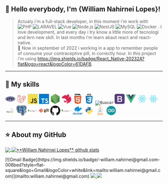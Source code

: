 ## 💜 Hello everybody, I'm <strong>{William Nahirnei Lopes}!</strong>

> Actualy i'm a full-stack developer, in this moment i'm work with 
![PHP](https://img.shields.io/badge/PHP-777BB4?style=flat&logo=php&logoColor=white)
![LARAVEL](https://img.shields.io/badge/Laravel-FF2D20?style=flat&logo=laravel&logoColor=white) 
![Vue](https://img.shields.io/badge/Vue.js-35495E?style=flat&logo=vue.js&logoColor=4FC08D) 
![Node.js](https://img.shields.io/badge/Node.js-43853D?style=flat&logo=node.js&logoColor=white) 
![NestJS](https://img.shields.io/badge/nestjs-%23E0234E.svg?style=flat&logo=nestjs&logoColor=white)
![MySQL](https://img.shields.io/badge/MySQL-00000F?style=flat&logo=mysql&logoColor=white)
![Docker](https://img.shields.io/badge/docker-%230db7ed.svg?style=flat&logo=docker&logoColor=white)
.
I love development, and every day i try know a little more of tecnologi  and lern new skill. In last months i'm learn abaut react and react-native.</br>
🔭 Now in september of 2022 i working in a app to remember people of consume your contraceptive pill, in correctly hour. In this project i'm using https://img.shields.io/badge/React_Native-20232A?flat&logo=react&logoColor=61DAFB.

----

## 🚀 My skills

<code><img height="32" src="https://raw.githubusercontent.com/github/explore/80688e429a7d4ef2fca1e82350fe8e3517d3494d/topics/php/php.png" alt="PHP"/></code>
<code><img height="32" src="https://raw.githubusercontent.com/github/explore/80688e429a7d4ef2fca1e82350fe8e3517d3494d/topics/laravel/laravel.png" alt="Laravel"/></code>
<code><img height="32" src="https://raw.githubusercontent.com/github/explore/80688e429a7d4ef2fca1e82350fe8e3517d3494d/topics/javascript/javascript.png" alt="Javascript"/></code>
<code><img height="32" src="https://raw.githubusercontent.com/github/explore/80688e429a7d4ef2fca1e82350fe8e3517d3494d/topics/typescript/typescript.png" alt="Typescript"/></code>
<code><img height="32" src="https://raw.githubusercontent.com/github/explore/80688e429a7d4ef2fca1e82350fe8e3517d3494d/topics/nodejs/nodejs.png" alt="Nodejs"/></code>
<code><img height="32" src="https://raw.githubusercontent.com/github/explore/80688e429a7d4ef2fca1e82350fe8e3517d3494d/topics/nestjs/nestjs.png" alt="Nestjs"/></code>
<code><img height="32" src="https://raw.githubusercontent.com/github/explore/80688e429a7d4ef2fca1e82350fe8e3517d3494d/topics/html/html.png" alt="HTML5"/></code>
<code><img height="32" src="https://raw.githubusercontent.com/github/explore/80688e429a7d4ef2fca1e82350fe8e3517d3494d/topics/css/css.png" alt="CSS"/></code>
<code><img height="32" src="https://encrypted-tbn0.gstatic.com/images?q=tbn:ANd9GcTXCOMVMnce1PhBXNIYxeZPwTBT-qT8g-dAUTOkklerzg&s" alt="Quasar"/></code>
<code><img height="32" src="https://raw.githubusercontent.com/github/explore/80688e429a7d4ef2fca1e82350fe8e3517d3494d/topics/bootstrap/bootstrap.png" alt="Bootstrap"/></code>
<code><img height="32" src="https://raw.githubusercontent.com/github/explore/80688e429a7d4ef2fca1e82350fe8e3517d3494d/topics/vue/vue.png" alt="Vuejs"/></code>
<code><img height="32" src="https://raw.githubusercontent.com/github/explore/80688e429a7d4ef2fca1e82350fe8e3517d3494d/topics/react/react.png" alt="React"/></code>
<code><img height="32" src="https://raw.githubusercontent.com/github/explore/80688e429a7d4ef2fca1e82350fe8e3517d3494d/topics/react-native/react-native.png" alt="React Native"/></code>
<code><img height="32" src="https://raw.githubusercontent.com/github/explore/80688e429a7d4ef2fca1e82350fe8e3517d3494d/topics/mysql/mysql.png" alt="MySQL"/></code>
<code><img height="32" src="https://raw.githubusercontent.com/github/explore/80688e429a7d4ef2fca1e82350fe8e3517d3494d/topics/postgresql/postgresql.png" alt="PostegreSQL"/></code>
<code><img height="32" src="https://raw.githubusercontent.com/github/explore/80688e429a7d4ef2fca1e82350fe8e3517d3494d/topics/mongodb/mongodb.png" alt="MongoDB"/></code>
<code><img height="32" src="https://raw.githubusercontent.com/github/explore/80688e429a7d4ef2fca1e82350fe8e3517d3494d/topics/git/git.png" alt="Git"/></code>
<code><img height="32" src="https://raw.githubusercontent.com/github/explore/80688e429a7d4ef2fca1e82350fe8e3517d3494d/topics/github/github.png" alt="Github"/></code>
<code><img height="32" src="https://raw.githubusercontent.com/github/explore/80688e429a7d4ef2fca1e82350fe8e3517d3494d/topics/mongodb/mongodb.png" alt="MongoDB"/></code>
<code><img height="32" src="https://raw.githubusercontent.com/github/explore/80688e429a7d4ef2fca1e82350fe8e3517d3494d/topics/docker/docker.png" alt="Docker"/></code>
<code><img height="32" src="https://raw.githubusercontent.com/github/explore/80688e429a7d4ef2fca1e82350fe8e3517d3494d/topics/python/python.png" alt="Python"/></code>
<code><img height="32" src="https://raw.githubusercontent.com/github/explore/80688e429a7d4ef2fca1e82350fe8e3517d3494d/topics/java/java.png" alt="Java"/></code>
<code><img height="32" src="https://raw.githubusercontent.com/github/explore/80688e429a7d4ef2fca1e82350fe8e3517d3494d/topics/arduino/arduino.png" alt="Arduino"/></code>

---

## ⭐ About my GitHub

<a href="https://github.com/Gurupreet">
  <img align="center" src="https://github-readme-stats.vercel.app/api/top-langs/?username=WilliamNahirnei&theme=dracula&hide_langs_below=1" />
</a>

<a href="https://github.com/Gurupreet">
 <img align="center" src="https://github-readme-stats.vercel.app/api?username=WilliamNahirnei&show_icons=true&theme=dracula&line_height=27" alt="**William Nahirnei Lopes** github stats"/>
</a>

<p align="left">
  [![Gmail Badge](https://img.shields.io/badge/-william.nahirnei@gmail.com-006bed?style=flat-square&logo=Gmail&logoColor=white&link=mailto:william.nahirnei@gmail.com)](mailto:william.nahirnei@gmail.com)


  <a href="https://www.linkedin.com/in/william-nahirnei-lopes-5808a41a4/" alt="Linkedin">
    <img src="https://img.shields.io/badge/-Linkedin-0e76a8?style=flat-square&logo=Linkedin&logoColor=white&link=https://www.linkedin.com/in/william-     nahirnei-lopes-5808a41a4/" />
  </a>

  <a href="#" alt="WhatsApp">
    <img src="https://img.shields.io/badge/-WhatsApp-25d366?style=flat-square&labelColor=25d366&logo=whatsapp&logoColor=white&link=API-DO-SEU-WHATSAPP"/>   </a>

</p>  
<br>
